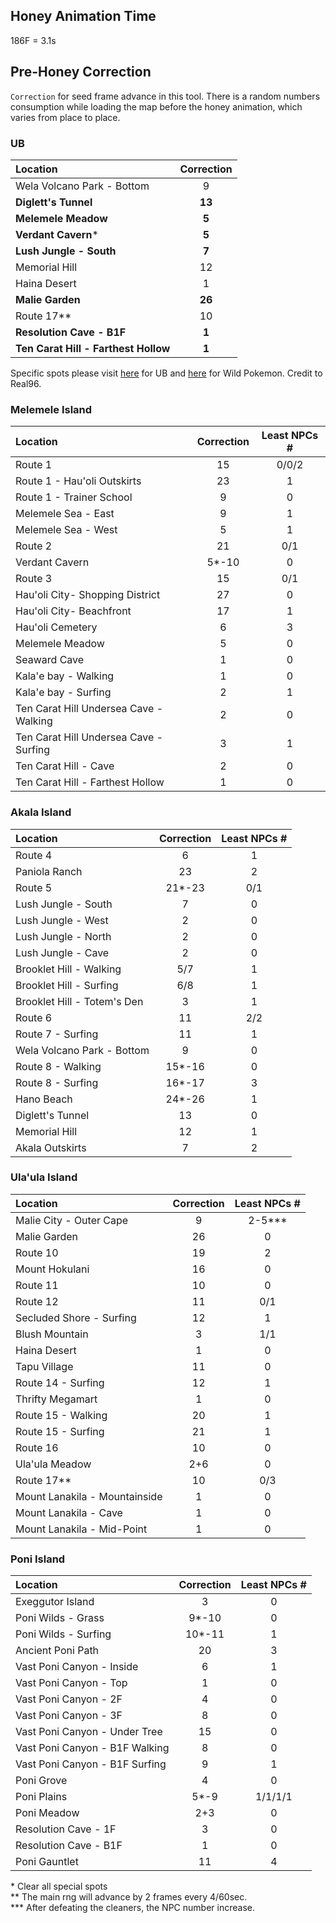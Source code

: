 ## Honey Animation Time 
186F = 3.1s

## Pre-Honey Correction
`Correction` for seed frame advance in this tool. There is a random numbers consumption while loading the map before the honey animation, which varies from place to place.  

### UB
| Location                             | Correction |
| :----------------------------------- | :--------: |
| Wela Volcano Park - Bottom           |     9      |
| **Diglett's Tunnel**                 |   **13**   |
| **Melemele Meadow**                  |   **5**    |
| **Verdant Cavern***                  |   **5**    |
| **Lush Jungle - South**              |   **7**    |
| Memorial Hill                        |     12     |
| Haina Desert                         |     1      |
| **Malie Garden**                     |   **26**   |
| Route 17\*\*                         |     10     |
| **Resolution Cave - B1F**            |   **1**    |
| **Ten Carat Hill - Farthest Hollow** |   **1**    |

Specific spots please visit [here](UB%20Rate%20and%20Spots.md) for UB and [here](http://pokerng.forumcommunity.net/?t=59613020) for Wild Pokemon. Credit to Real96.

### Melemele Island

| Location                               | Correction | Least NPCs # |
| :------------------------------------- | :--------: | :----------: |
| Route 1                                |     15     |    0/0/2     |
| Route 1 - Hau'oli Outskirts            |     23     |      1       |
| Route 1 - Trainer School               |     9      |      0       |
| Melemele Sea - East                    |     9      |      1       |
| Melemele Sea - West                    |     5      |      1       |
| Route 2                                |     21     |     0/1      |
| Verdant Cavern                         |   5*-10    |      0       |
| Route 3                                |     15     |     0/1      |
| Hau'oli City- Shopping District        |     27     |      0       |
| Hau'oli City- Beachfront               |     17     |      1       |
| Hau'oli Cemetery                       |     6      |      3       |
| Melemele Meadow                        |     5      |      0       |
| Seaward Cave                           |     1      |      0       |
| Kala'e bay - Walking                   |     1      |      0       |
| Kala'e bay - Surfing                   |     2      |      1       |
| Ten Carat Hill Undersea Cave - Walking |     2      |      0       |
| Ten Carat Hill Undersea Cave - Surfing |     3      |      1       |
| Ten Carat Hill - Cave                  |     2      |      0       |
| Ten Carat Hill - Farthest Hollow       |     1      |      0       |

### Akala Island
| Location                    | Correction | Least NPCs # |
| :-------------------------- | :--------: | :----------: |
| Route 4                     |     6      |      1       |
| Paniola Ranch               |     23     |      2       |
| Route 5                     |   21*-23   |     0/1      |
| Lush Jungle - South         |     7      |      0       |
| Lush Jungle - West          |     2      |      0       |
| Lush Jungle - North         |     2      |      0       |
| Lush Jungle - Cave          |     2      |      0       |
| Brooklet Hill - Walking     |    5/7     |      1       |
| Brooklet Hill - Surfing     |    6/8     |      1       |
| Brooklet Hill - Totem's Den |     3      |      1       |
| Route 6                     |     11     |     2/2      |
| Route 7 - Surfing           |     11     |      1       |
| Wela Volcano Park - Bottom  |     9      |      0       |
| Route 8 - Walking           |   15*-16   |      0       |
| Route 8 - Surfing           |   16*-17   |      3       |
| Hano Beach                  |   24*-26   |      1       |
| Diglett's Tunnel            |     13     |      0       |
| Memorial Hill               |     12     |      1       |
| Akala Outskirts             |     7      |      2       |

### Ula'ula Island
| Location                      | Correction | Least NPCs # |
| :---------------------------- | :--------: | :----------: |
| Malie City - Outer Cape       |     9      |  2-5\*\*\*   |
| Malie Garden                  |     26     |      0       |
| Route 10                      |     19     |      2       |
| Mount Hokulani                |     16     |      0       |
| Route 11                      |     10     |      0       |
| Route 12                      |     11     |     0/1      |
| Secluded Shore - Surfing      |     12     |      1       |
| Blush Mountain                |     3      |     1/1      |
| Haina Desert                  |     1      |      0       |
| Tapu Village                  |     11     |      0       |
| Route 14 - Surfing            |     12     |      1       |
| Thrifty Megamart              |     1      |      0       |
| Route 15 - Walking            |     20     |      1       |
| Route 15 - Surfing            |     21     |      1       |
| Route 16                      |     10     |      0       |
| Ula'ula Meadow                |    2+6     |      0       |
| Route 17\*\*                  |     10     |     0/3      |
| Mount Lanakila - Mountainside |     1      |      0       |
| Mount Lanakila - Cave         |     1      |      0       |
| Mount Lanakila - Mid-Point    |     1      |      0       |

### Poni Island
| Location                       | Correction | Least NPCs # |
| :----------------------------- | :--------: | :----------: |
| Exeggutor Island               |     3      |      0       |
| Poni Wilds - Grass             |   9*-10    |      0       |
| Poni Wilds - Surfing           |   10*-11   |      1       |
| Ancient Poni Path              |     20     |      3       |
| Vast Poni Canyon - Inside      |     6      |      1       |
| Vast Poni Canyon - Top         |     1      |      0       |
| Vast Poni Canyon - 2F          |     4      |      0       |
| Vast Poni Canyon - 3F          |     8      |      0       |
| Vast Poni Canyon - Under Tree  |     15     |      0       |
| Vast Poni Canyon - B1F Walking |     8      |      0       |
| Vast Poni Canyon - B1F Surfing |     9      |      1       |
| Poni Grove                     |     4      |      0       |
| Poni Plains                    |    5*-9    |   1/1/1/1    |
| Poni Meadow                    |    2+3     |      0       |
| Resolution Cave - 1F           |     3      |      0       |
| Resolution Cave - B1F          |     1      |      0       |
| Poni Gauntlet                  |     11     |      4       |

\* Clear all special spots  
\*\* The main rng will advance by 2 frames every 4/60sec.  
\*\*\* After defeating the cleaners, the NPC number increase.
